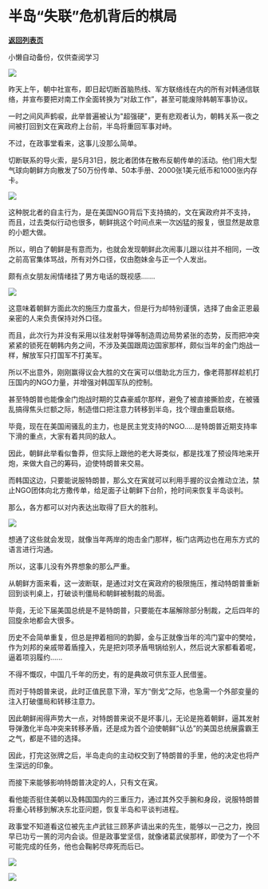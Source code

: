 # 半岛“失联”危机背后的棋局

[**返回列表页**](/gzh/政事堂2019)

小懒自动备份，仅供查阅学习

![](https://mmbiz.qpic.cn/mmbiz_jpg/rxhS23yu8cOvDyO6FX0x8KnFJtXeOLl6P5VHUyatrB5IkMu14DiaYEicUPphMrG0CTNElTrWVFYYxEyWUnwYdmOw/640?wx_fmt=jpeg)  

  

昨天上午，朝中社宣布，即日起切断首脑热线、军方联络线在内的所有对韩通信联络，并宣布要把对南工作全面转换为“对敌工作”，甚至可能废除韩朝军事协议。

  

一时之间风声鹤唳，此举普遍被认为"超强硬"，更有悲观者认为，朝韩关系一夜之间被打回到文在寅政府上台前，半岛将重回军事对峙。

  

不过，在政事堂看来，这事儿没那么简单。  

  

切断联系的导火索，是5月31日，脱北者团体在散布反朝传单的活动。他们用大型气球向朝鲜方向散发了50万份传单、50本手册、2000张1美元纸币和1000张内存卡。

  

![](https://mmbiz.qpic.cn/mmbiz_jpg/rxhS23yu8cOvDyO6FX0x8KnFJtXeOLl6o0cW5qgRHeQhN3aIzwbO1WWhlz9aMO0xPZW8Yrft87c07hGFB3xdXA/640?wx_fmt=jpeg)

  

这种脱北者的自主行为，是在美国NGO背后下支持搞的，文在寅政府并不支持，而且，过去类似行动也很多，朝鲜挑这个时间点来一次凶猛的报复，很显然是故意的小题大做。

  

所以，明白了朝鲜是有意而为，也就会发现朝鲜此次闹事儿跟以往并不相同，一改之前高官集体骂战，所有对外口径，仅由胞妹金与正一个人发出。  

  

颇有点女朋友闹情绪挂了男方电话的既视感.......  

  

![](https://mmbiz.qpic.cn/mmbiz_jpg/rxhS23yu8cOvDyO6FX0x8KnFJtXeOLl62XbSGSRuSVk0WTw5DWlRwYf4YcD3hGBB9Pu2jzmrD3H52D9CqZzDcg/640?wx_fmt=jpeg)

  

这意味着朝鲜方面此次的施压力度虽大，但是行为却特别谨慎，选择了由金正恩最亲密的人来负责保持对外口径。  

  

而且，此次行为并没有采用以往发射导弹等制造周边局势紧张的态势，反而把冲突紧紧的锁死在朝韩内务之间，不涉及美国跟周边国家那样，颇似当年的金门炮战一样，解放军只打国军不打美军。  

  

所以不出意外，刚刚赢得议会大胜的文在寅可以借助北方压力，像老蒋那样趁机打压国内的NGO力量，并增强对韩国军队的控制。

  

甚至特朗普也能像金门炮战时期的艾森豪威尔那样，避免了被直接撕脸皮，在被骚乱搞得焦头烂额之际，制造借口把注意力转移到半岛，找个理由重启联络。

  

毕竟，现在在美国闹骚乱的主力，也是民主党支持的NGO.....是特朗普近期支持率下滑的重点，大家有着共同的敌人。  

  

因此，朝鲜此举看似鲁莽，但实际上跟他的老大哥类似，都是找准了预设阵地来开炮，来做大自己的筹码，迫使特朗普来交易。  

  

而韩国这边，只要能说服特朗普，那么文在寅就可以利用手握的议会推动立法，禁止NGO团体向北方撒传单，给足面子让朝鲜下台阶，抢时间来恢复半岛谈判。  

  

那么，各方都可以对内表达出取得了巨大的胜利。

  

![](https://mmbiz.qpic.cn/mmbiz_jpg/rxhS23yu8cOvDyO6FX0x8KnFJtXeOLl6ovz9hyIZwHgvKdI4icpsnDWicC3ZxafdOWuEXn2O5sovlC1Icd3Tz2Tg/640?wx_fmt=jpeg)

  

想通了这些就会发现，就像当年两岸的炮击金门那样，板门店两边也在用东方式的语言进行沟通。

  

所以，这事儿没有外界想象的那么严重。

  

从朝鲜方面来看，这一波断联，是通过对文在寅政府的极限施压，推动特朗普重新回到谈判桌上，打破谈判僵局和朝鲜被制裁的局面。

  

毕竟，无论下届美国总统是不是特朗普，只要能在本届解除部分制裁，之后四年的回旋余地都会大很多。  

  

历史不会简单重复，但总是押着相同的韵脚，金与正就像当年的鸿门宴中的樊哙，作为刘邦的亲戚带着盾撞入，先是把刘项矛盾甩锅给别人，然后说大家都看着呢，逼着项羽履约......

  

不得不慨叹，中国几千年的历史，有的是典故可供东亚人民借鉴。

  

而对于特朗普来说，此时正值民意下滑，军方“倒戈”之际，也急需一个外部变量的注入打破僵局和转移注意力。  

  

因此朝鲜闹得声势大一点，对特朗普来说不是坏事儿，无论是拖着朝鲜，逼其发射导弹激化半岛冲突来转移矛盾，还是成为首个迫使朝鲜“认怂”的美国总统展露霸王之气，都是不错的选择。

  

因此，打完这张牌之后，半岛走向的主动权交到了特朗普的手里，他的决定也将产生深远的印象。  

  

而接下来能够影响特朗普决定的人，只有文在寅。

  

看他能否挺住美朝以及韩国国内的三重压力，通过其外交手腕和身段，说服特朗普将重心转移到解决东北亚问题，恢复半岛和平谈判进程。

  

政事堂不知道看这位被先主卢武铉三顾茅庐请出来的先生，能够以一己之力，挽回早已功亏一篑的河内会谈。但是政事堂坚信，就像诸葛武侯那样，即使为了一个不可能完成的任务，他也会鞠躬尽瘁死而后已。

  

![](https://mmbiz.qpic.cn/mmbiz_jpg/rxhS23yu8cOvDyO6FX0x8KnFJtXeOLl6kLeiakcgVjKYnZX2mv4wXs6HeRx9xuDc9D2PibH1FBF1DwCC3bswUbVw/640?wx_fmt=jpeg)

  

  

![](https://mmbiz.qpic.cn/mmbiz_jpg/rxhS23yu8cPp0iaKAfe0ZsWfgGcY72o9Nror8TicrtnlDsqzY7y4Kum4fM3X0FMEGlbvm9HvZUiaETSnLt4DHNLbQ/640?wx_fmt=jpeg)


